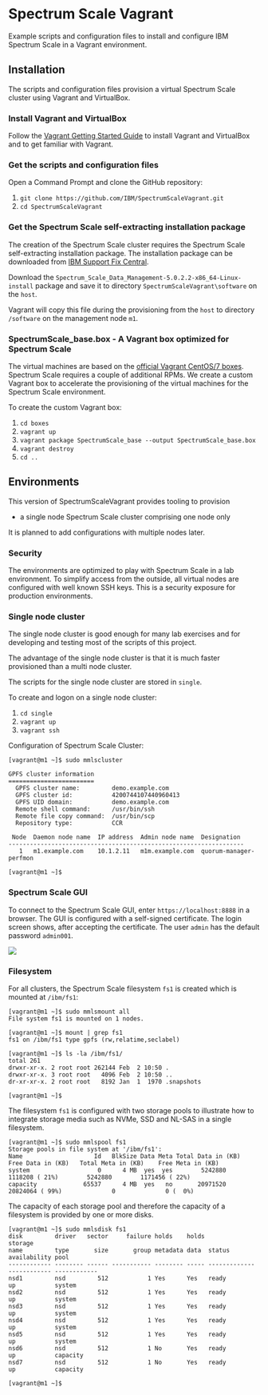 # Spectrum Scale Vagrant
Example scripts and configuration files to install and configure IBM Spectrum Scale in a Vagrant environment.

## Installation

The scripts and configuration files provision a virtual Spectrum Scale cluster using Vagrant and VirtualBox.

### Install Vagrant and VirtualBox

Follow the [Vagrant Getting Started Guide](https://www.vagrantup.com/intro/getting-started/index.html) to install Vagrant and VirtualBox and to get familiar with Vagrant.

### Get the scripts and configuration files

Open a Command Prompt and clone the GitHub repository:
1. `git clone https://github.com/IBM/SpectrumScaleVagrant.git`
1. `cd SpectrumScaleVagrant`

### Get the Spectrum Scale self-extracting installation package

The creation of the Spectrum Scale cluster requires the Spectrum Scale self-extracting installation package. The installation package can be downloaded from [IBM Support Fix Central](https://www.ibm.com/support/fixcentral/).

Download the `Spectrum_Scale_Data_Management-5.0.2.2-x86_64-Linux-install` package and save it to directory `SpectrumScaleVagrant\software` on the `host`.

Vagrant will copy this file during the provisioning from the `host` to directory `/software` on the management node `m1`.

### SpectrumScale_base.box - A Vagrant box optimized for Spectrum Scale

The virtual machines are based on the [official Vagrant CentOS/7 boxes](https://app.vagrantup.com/centos/boxes/7). Spectrum Scale requires a couple of additional RPMs. We create a custom Vagrant box to accelerate the provisioning of the virtual machines for the Spectrum Scale environment.

To create the custom Vagrant box:
1. `cd boxes`
1. `vagrant up`
1. `vagrant package SpectrumScale_base --output SpectrumScale_base.box`
1. `vagrant destroy`
1. `cd ..`

## Environments

This version of SpectrumScaleVagrant provides tooling to provision
* a single node Spectrum Scale cluster comprising one node only

It is planned to add configurations with multiple nodes later.

### Security

The environments are optimized to play with Spectrum Scale in a lab environment. To simplify access from the outside, all virtual nodes are configured with well known SSH keys. This is a security exposure for production environments.

### Single node cluster

The single node cluster is good enough for many lab exercises and for
developing and testing most of the scripts of this project.

The advantage of the single node cluster is that it is much faster provisioned
than a multi node cluster.

The scripts for the single node cluster are stored in `single`.

To create and logon on a single node cluster:
1. `cd single`
1. `vagrant up`
1. `vagrant ssh`

Configuration of Spectrum Scale Cluster:
```
[vagrant@m1 ~]$ sudo mmlscluster

GPFS cluster information
========================
  GPFS cluster name:         demo.example.com
  GPFS cluster id:           4200744107440960413
  GPFS UID domain:           demo.example.com
  Remote shell command:      /usr/bin/ssh
  Remote file copy command:  /usr/bin/scp
  Repository type:           CCR

 Node  Daemon node name  IP address  Admin node name  Designation
------------------------------------------------------------------
   1   m1.example.com    10.1.2.11   m1m.example.com  quorum-manager-perfmon

[vagrant@m1 ~]$
```

### Spectrum Scale GUI

To connect to the Spectrum Scale GUI, enter `https://localhost:8888` in a browser. The GUI is configured with a self-signed certificate. The login screen shows, after accepting the certificate. The user `admin` has the default password `admin001`.

![](https://github.com/IBM/SpectrumScaleVagrant/blob/master/doc/gui/gui_login.png)

### Filesystem

For all clusters, the Spectrum Scale filesystem `fs1` is created which is mounted at `/ibm/fs1`:
```
[vagrant@m1 ~]$ sudo mmlsmount all
File system fs1 is mounted on 1 nodes.

[vagrant@m1 ~]$ mount | grep fs1
fs1 on /ibm/fs1 type gpfs (rw,relatime,seclabel)

[vagrant@m1 ~]$ ls -la /ibm/fs1/
total 261
drwxr-xr-x. 2 root root 262144 Feb  2 10:50 .
drwxr-xr-x. 3 root root   4096 Feb  2 10:50 ..
dr-xr-xr-x. 2 root root   8192 Jan  1  1970 .snapshots

[vagrant@m1 ~]$
```

The filesystem `fs1` is configured with two storage pools to illustrate how to integrate storage media such as NVMe, SSD and NL-SAS in a single filesystem.

```
[vagrant@m1 ~]$ sudo mmlspool fs1
Storage pools in file system at '/ibm/fs1':
Name                    Id   BlkSize Data Meta Total Data in (KB)   Free Data in (KB)   Total Meta in (KB)    Free Meta in (KB)
system                   0      4 MB  yes  yes        5242880        1118208 ( 21%)        5242880        1171456 ( 22%)
capacity             65537      4 MB  yes   no       20971520       20824064 ( 99%)              0              0 (  0%)
```

The capacity of each storage pool and therefore the capacity of a filesystem is provided by one or more disks.

```
[vagrant@m1 ~]$ sudo mmlsdisk fs1
disk         driver   sector     failure holds    holds                            storage
name         type       size       group metadata data  status        availability pool
------------ -------- ------ ----------- -------- ----- ------------- ------------ ------------
nsd1         nsd         512           1 Yes      Yes   ready         up           system
nsd2         nsd         512           1 Yes      Yes   ready         up           system
nsd3         nsd         512           1 Yes      Yes   ready         up           system
nsd4         nsd         512           1 Yes      Yes   ready         up           system
nsd5         nsd         512           1 Yes      Yes   ready         up           system
nsd6         nsd         512           1 No       Yes   ready         up           capacity
nsd7         nsd         512           1 No       Yes   ready         up           capacity

[vagrant@m1 ~]$
```
